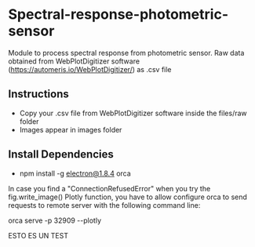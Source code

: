 # Spectral-response-photometric-sensor

Module to process spectral response from photometric sensor.
Raw data obtained from WebPlotDigitizer software (https://automeris.io/WebPlotDigitizer/) as .csv file

## Instructions

- Copy your .csv file from WebPlotDigitizer software inside the files/raw folder
- Images appear in images folder

## Install Dependencies

- npm install -g electron@1.8.4 orca

In case you find a "ConnectionRefusedError" when you try the fig.write_image() Plotly function, you have to allow configure orca to send requests to remote server with the following command line:

orca serve -p 32909 --plotly

ESTO ES UN TEST
